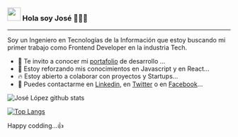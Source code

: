 ### <img src="https://www.gifsanimados.org/data/media/1645/saludar-con-la-mano-imagen-animada-0080.gif" width="30" height="30" />  Hola soy José   👨🏻‍💻
<hr/>
Soy un Ingeniero en Tecnologías de la Información que estoy buscando mi primer trabajo como Frontend Developer en la industria Tech.

<!-- **JoseLG03/JoseLG03** is a ✨ _special_ ✨ repository because its `README.md` (this file) appears on your GitHub profile. -->

- 🔭 Te invito a conocer mi [portafolio](https://codingwithpepe.com/index.html) de desarrollo ...
- 🌱 Estoy reforzando mis conocimientos en Javascript y en React...
- 🔥 Estoy abierto a colaborar con proyectos y Startups...
- 💬 Puedes contactarme en [Linkedin](https://www.linkedin.com/in/joselopezguerrero/), en [Twitter](https://twitter.com/pepe_lopez03) o en [Facebook](https://www.facebook.com/profile.php?id=100001126361627)...


![José López github stats](https://github-readme-stats.vercel.app/api?username=JoseLG03)

[![Top Langs](https://github-readme-stats.vercel.app/api/top-langs/?username=JoseLG03)](https://github.com/JoseLG03/github-readme-stats)

Happy codding...👍
